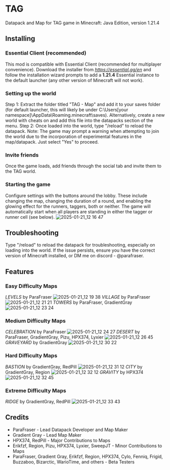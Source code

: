 # TAG
Datapack and Map for TAG game in Minecraft: Java Edition, version 1.21.4

## Installing
### Essential Client (recommended)
This mod is compatible with Essential Client (recommended for multiplayer convenience). Download the installer from *https://essential.gg/en* and follow the installation wizard prompts to add a **1.21.4** Essential instance to the default launcher (any other version of Minecraft will not work).
### Setting up the world
Step 1: Extract the folder titled "TAG - Map" and add it to your saves folder (for default launcher, this will likely be under C:\Users\[your namespace]\AppData\Roaming\.minecraft\saves). Alternatively, create a new world with cheats on and add this file into the datapacks section of the menu. 
Step 2: Once loaded into the world, type "/reload" to reload the datapack.
Note: The game may prompt a warning when attempting to join the world due to the incorporation of experimental features in the map/datapack. Just select "Yes" to proceed.
### Invite friends
Once the game loads, add friends through the social tab and invite them to the TAG world.
### Starting the game
Configure settings with the buttons around the lobby. These include changing the map, changing the duration of a round, and enabling the glowing effect for the runners, taggers, both or neither. The game will automatically start when all players are standing in either the tagger or runner cell (see below).
![2025-01-21_12 16 47](https://github.com/user-attachments/assets/3d29a53c-561e-4d00-bb4d-06d6e16d16ab)

## Troubleshooting
Type "/reload" to reload the datapack for troubleshooting, especially on loading into the world. If the issue persists, ensure you have the correct version of Minecraft installed, or DM me on discord - @parafraser.

## Features
### Easy Difficulty Maps
*LEVELS* by ParaFraser
![2025-01-21_12 19 38](https://github.com/user-attachments/assets/a307de82-d74e-4301-a5c9-e372a6274878)
*VILLAGE* by ParaFraser
![2025-01-21_12 21 21](https://github.com/user-attachments/assets/b63e7141-9734-49c8-b35f-34da5306868e)
*TOWERS* by ParaFraser, GradientGray
![2025-01-21_12 23 24](https://github.com/user-attachments/assets/440af44f-7937-48ed-beb5-c5ea422359b2)
### Medium Difficulty Maps
*CELEBRATION* by ParaFraser
![2025-01-21_12 24 27](https://github.com/user-attachments/assets/d8c5e71f-b739-49f3-aa77-b25af4e025f3)
*DESERT* by ParaFraser, GradientGray, Pizu, HPX374, Lyxier
![2025-01-21_12 26 45](https://github.com/user-attachments/assets/84fdf806-cdd2-434f-ab66-a62edcb4a5cc)
*GRAVEYARD* by GradientGray
![2025-01-21_12 30 22](https://github.com/user-attachments/assets/96603c2f-2ef2-4a51-bf39-af2f8ba8db4b)
### Hard Difficulty Maps
*BASTION* by GradientGray, RedPill
![2025-01-21_12 31 12](https://github.com/user-attachments/assets/3ab7fcbd-5d89-48ae-93c4-0c955ed9a2ed)
*CITY* by GradientGray, Region
![2025-01-21_12 32 12](https://github.com/user-attachments/assets/182e559d-e5a2-4a01-9abb-506e55309b64)
*GRAVITY* by HPX374
![2025-01-21_12 32 45](https://github.com/user-attachments/assets/a6b15795-b2b2-4a22-a9a7-20e631e8cb22)
### Extreme Difficulty Maps
*RIDGE* by GradientGray, RedPill
![2025-01-21_12 33 43](https://github.com/user-attachments/assets/41e1c348-0d2e-4cf7-8a20-8852aae53dcd)

## Credits
- ParaFraser - Lead Datapack Developer and Map Maker
- Gradient Gray - Lead Map Maker
- HPX374, RedPill - Major Contributions to Maps
- Erikfzf, Region, Pizu, HPX374, Lyxier, SweepJT - Minor Contributions to Maps
- ParaFraser, Gradient Gray, Erikfzf, Region, HPX374, Cylo, Fenniq, Frigid, Buzzaboo, Bizarctic, WarioTime, and others - Beta Testers
